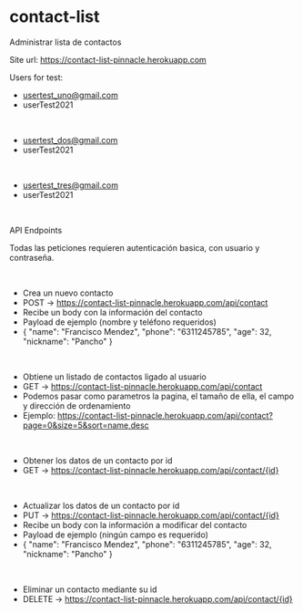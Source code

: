 # contact-list
Administrar lista de contactos


Site url: https://contact-list-pinnacle.herokuapp.com

Users for test:

- usertest_uno@gmail.com
- userTest2021

<br>

- usertest_dos@gmail.com
- userTest2021

<br>

- usertest_tres@gmail.com
- userTest2021

<br>

API Endpoints

Todas las peticiones requieren autenticación basica, con usuario y contraseña.

<br>

- Crea un nuevo contacto
- POST -> https://contact-list-pinnacle.herokuapp.com/api/contact
- Recibe un body con la información del contacto
- Payload de ejemplo (nombre y teléfono requeridos)
- {
    "name": "Francisco Mendez",
    "phone": "6311245785",
    "age": 32,
    "nickname": "Pancho"
}

<br>

- Obtiene un listado de contactos ligado al usuario
- GET -> https://contact-list-pinnacle.herokuapp.com/api/contact
- Podemos pasar como parametros la pagina, el tamaño de ella, el campo y dirección de ordenamiento
- Ejemplo: https://contact-list-pinnacle.herokuapp.com/api/contact?page=0&size=5&sort=name,desc


<br>

- Obtener los datos de un contacto por id
- GET -> https://contact-list-pinnacle.herokuapp.com/api/contact/{id}

<br>

- Actualizar los datos de un contacto por id
- PUT -> https://contact-list-pinnacle.herokuapp.com/api/contact/{id}
- Recibe un body con la información a modificar del contacto
- Payload de ejemplo (ningún campo es requerido)
- {
    "name": "Francisco Mendez",
    "phone": "6311245785",
    "age": 32,
    "nickname": "Pancho"
}

<br>

- Eliminar un contacto mediante su id
- DELETE -> https://contact-list-pinnacle.herokuapp.com/api/contact/{id}

<br>

